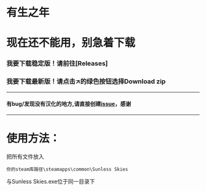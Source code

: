 # 有生之年

# 现在还不能用，别急着下载

### 我要下载稳定版！请前往[Releases]
### 我要下载最新版！请点击↗的绿色按钮选择Download zip
***
#### 有bug/发现没有汉化的地方,请直接创建[issue](https://github.com/InstantComet/SunlessSkies/issues)，感谢

***
# 使用方法：
把所有文件放入
```
你的steam库路径\steamapps\common\Sunless Skies
```
与Sunless Skies.exe位于同一目录下
